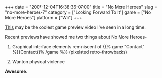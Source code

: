+++
date = "2007-12-04T16:38:36-07:00"
title = "No More Heroes"
slug = "no-more-heroes-7"
category = ["Looking Forward To It"]
game = ["No More Heroes"]
platform = ["Wii"]
+++

<a href="http://kotaku.com/gaming/clips/no-more-heroes-sinister-villain-getssinister-329883.php">This</a> may be the coolest game preview video I've seen in a long time.

Recent previews have showed me two things about No More Heroes-

1) Graphical interface elements reminiscent of {{% game "Contact" %}}Contact{{% /game %}} (pixelated retro-throwbacks)

2) Wanton physical violence

<b>Awesome</b>.